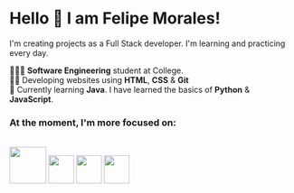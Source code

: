 # Hello 👋 I am Felipe Morales!
I'm creating projects as a Full Stack developer. I'm learning and practicing every day.

👨🏽‍💻 **Software Engineering** student at College. <br>
✍🏽 Developing websites using **HTML**, **CSS** & **Git** <br>
🧩 Currently learning **Java**. I have learned the basics of **Python** & **JavaScript**.

### At the moment, I'm more focused on:
<br>
<div display="inline">
<img heigth= "50" width="65" src="https://cdn.jsdelivr.net/gh/devicons/devicon@latest/icons/java/java-original-wordmark.svg" />
<img width='45' height='50' src="https://cdn.jsdelivr.net/gh/devicons/devicon@latest/icons/html5/html5-original.svg"/>
<img width='45' height='50' src="https://cdn.jsdelivr.net/gh/devicons/devicon@latest/icons/css3/css3-original.svg"/>
<img width='45' height='50' src="https://cdn.jsdelivr.net/gh/devicons/devicon@latest/icons/javascript/javascript-original.svg"/>
</div>
